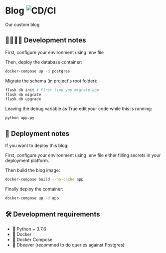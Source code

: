 # Blog ![CD/CI](https://github.com/lusco-fusco/blog/workflows/CD/CI/badge.svg)
Our custom blog

## 👩‍💻👨‍💻 Development notes
First, configure your environment using .env file

Then, deploy the database container:
```sh
docker-compose up -d postgres
```

Migrate the schema (in project's root folder):
```sh
flask db init # First time you migrate app
flask db migrate
flask db upgrade
```

Leaving the debug variable as True edit your code while this is running:
 ```sh
python app.py
```

## 🚀 Deployment notes

If you want to deploy this blog:

First, configure your environment using .env file either filling secrets in your deployment platform.

Then build the blog image:
```sh
docker-compose build --no-cache app
```

Finally deploy the container:
```sh
docker-compose up -d app
```

## 🛠 Development requirements

* 🐍 Python ~ 3.7.6
* 🐋 Docker
* 🐙 Docker Compose
* 🐘 Dbeaver (recommed to do queries against Postgres)

